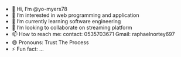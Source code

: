 - 👋 Hi, I’m @yo-myers78
- 👀 I’m interested in web programming and application
- 🌱 I’m currently learning software engineering
- 💞️ I’m looking to collaborate on streaming platform
- 📫 How to reach me: contact: 0535703671 Gmail: raphaelnortey697
- 😄 Pronouns: Trust The Process
- ⚡ Fun fact: ...

<!---
yo-myers78/yo-myers78 is a ✨ special ✨ repository because its `README.md` (this file) appears on your GitHub profile.
You can click the Preview link to take a look at your changes.
--->
